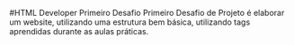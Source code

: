 #HTML Developer Primeiro Desafio
Primeiro Desafio de Projeto é elaborar um website, utilizando uma estrutura bem básica, utilizando tags aprendidas durante as aulas práticas.


